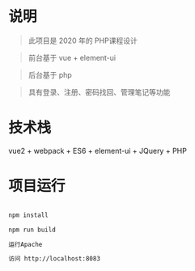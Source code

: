# 说明
 
>  此项目是 2020 年的 PHP课程设计

>  前台基于 vue + element-ui

>  后台基于 php

>  具有登录、注册、密码找回、管理笔记等功能


# 技术栈

vue2 + webpack + ES6 + element-ui + JQuery + PHP

# 项目运行

``` bash

npm install

npm run build

运行Apache

访问 http://localhost:8083

``` 
